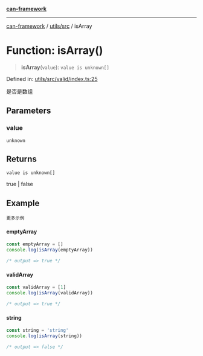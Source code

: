 [**can-framework**](../../../README.md)

***

[can-framework](../../../modules.md) / [utils/src](../README.md) / isArray

# Function: isArray()

> **isArray**(`value`): `value is unknown[]`

Defined in: [utils/src/valid/index.ts:25](https://github.com/acanowl/acanowl-framework/blob/b5107a43a84c047f5172f446640c957c87bb9285/packages/utils/src/valid/index.ts#L25)

是否是数组

## Parameters

### value

`unknown`

## Returns

`value is unknown[]`

true | false

## Example

```更多示例```
#### emptyArray

```typescript
const emptyArray = []
console.log(isArray(emptyArray))

/* output => true */
```

#### validArray

```typescript
const validArray = [1]
console.log(isArray(validArray))

/* output => true */
```

#### string

```typescript
const string = 'string'
console.log(isArray(string))

/* output => false */
```
